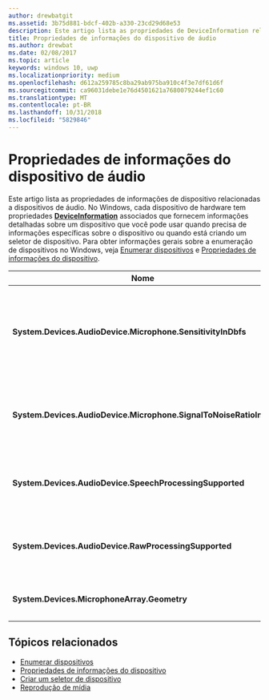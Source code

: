 ```yaml
---
author: drewbatgit
ms.assetid: 3b75d881-bdcf-402b-a330-23cd29d68e53
description: Este artigo lista as propriedades de DeviceInformation relacionadas a dispositivos de áudio
title: Propriedades de informações do dispositivo de áudio
ms.author: drewbat
ms.date: 02/08/2017
ms.topic: article
keywords: windows 10, uwp
ms.localizationpriority: medium
ms.openlocfilehash: d612a259785c8ba29ab975ba910c4f3e7df61d6f
ms.sourcegitcommit: ca96031debe1e76d4501621a7680079244ef1c60
ms.translationtype: MT
ms.contentlocale: pt-BR
ms.lasthandoff: 10/31/2018
ms.locfileid: "5829846"
---
```

# <a name="audio-device-information-properties"></a>Propriedades de informações do dispositivo de áudio

Este artigo lista as propriedades de informações de dispositivo relacionadas a dispositivos de áudio. No Windows, cada dispositivo de hardware tem propriedades [**DeviceInformation**](https://msdn.microsoft.com/library/windows/apps/BR225393) associados que fornecem informações detalhadas sobre um dispositivo que você pode usar quando precisa de informações específicas sobre o dispositivo ou quando está criando um seletor de dispositivo. Para obter informações gerais sobre a enumeração de dispositivos no Windows, veja [Enumerar dispositivos](../devices-sensors/enumerate-devices.md) e [Propriedades de informações do dispositivo](../devices-sensors/device-information-properties.md).


|Nome|Tipo|Descrição|
|------------------------------------------------------------|------------|------------------------------------------------------|
|**System.Devices.AudioDevice.Microphone.SensitivityInDbfs**|Double|Especifica a sensibilidade do microfone em decibéis em relação a unidades de escala completa (dBFS).|
|**System.Devices.AudioDevice.Microphone.SignalToNoiseRatioInDb**|Double|Especifica o sinal de microfone para ruído (SNR) medido em unidades de decibéis (dB).|
|**System.Devices.AudioDevice.SpeechProcessingSupported**|Booleano|Indica se o dispositivo de áudio dá suporte para processamento de fala.|
|**System.Devices.AudioDevice.RawProcessingSupported**|Booleano|Indica se o dispositivo de áudio dá suporte para processamento bruto.|
|**System.Devices.MicrophoneArray.Geometry**|caractere sem sinal[]|Dados de geometria para uma matriz de microfones.|

## <a name="related-topics"></a>Tópicos relacionados

* [Enumerar dispositivos](../devices-sensors/enumerate-devices.md)
* [Propriedades de informações do dispositivo](../devices-sensors/device-information-properties.md)
* [Criar um seletor de dispositivo](../devices-sensors/build-a-device-selector.md)
* [Reprodução de mídia](media-playback.md)




